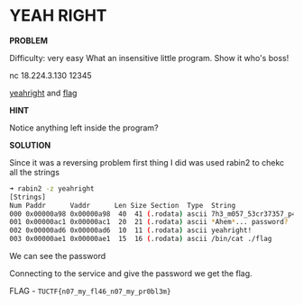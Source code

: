 # YEAH RIGHT

__PROBLEM__

Difficulty: very easy
What an insensitive little program.
Show it who's boss!

nc 18.224.3.130 12345

[yeahright](yeahright) and [flag](flag)

__HINT__

Notice anything left inside the program?

__SOLUTION__

Since it was a reversing problem first thing I did was used rabin2 to chekc all the strings

```bash
➜ rabin2 -z yeahright
[Strings]
Num Paddr      Vaddr      Len Size Section  Type  String
000 0x00000a98 0x00000a98  40  41 (.rodata) ascii 7h3_m057_53cr37357_p455w0rd_y0u_3v3r_54w
001 0x00000ac1 0x00000ac1  20  21 (.rodata) ascii *Ahem*... password?
002 0x00000ad6 0x00000ad6  10  11 (.rodata) ascii yeahright!
003 0x00000ae1 0x00000ae1  15  16 (.rodata) ascii /bin/cat ./flag
```

We can see the password

Connecting to the service and give the password we get the flag.

FLAG - `TUCTF{n07_my_fl46_n07_my_pr0bl3m}`
